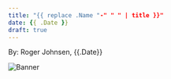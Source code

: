 ```yaml
---
title: "{{ replace .Name "-" " " | title }}"
date: {{ .Date }}
draft: true
---
```


By: Roger Johnsen, {{.Date}}

![Banner](/images/articles/the-malware-that-wasnt/banner.webp)